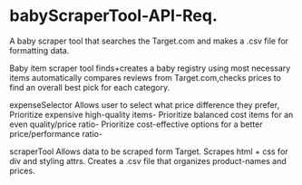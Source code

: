 # babyScraperTool-API-Req.
A baby scraper tool that searches the Target.com and makes a .csv file for formatting data.

Baby item scraper tool 
	finds+creates a baby registry using most necessary items 
	automatically compares reviews from Target.com,checks prices to find an overall best pick for each category.


expenseSelector
Allows user to select what price difference they prefer, 
Prioritize expensive high-quality items- 
Prioritize balanced cost items for an even quality/price ratio-
Prioritize cost-effective options for a better price/performance ratio-
 
scraperTool
	Allows data to be scraped form Target.
Scrapes html + css for div and styling attrs.
Creates a .csv file that organizes product-names and prices.
